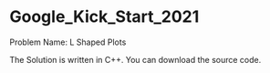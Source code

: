 # Google_Kick_Start_2021

Problem Name: L Shaped Plots 

The Solution is written in C++. You can download the source code.
